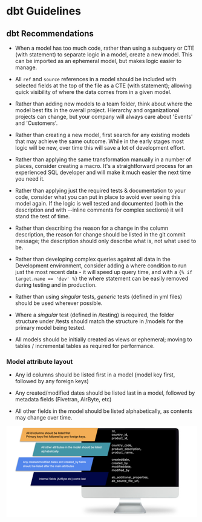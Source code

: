 # dbt Guidelines

## dbt Recommendations

- When a model has too much code, rather than using a subquery or CTE (with statement) to separate logic in a model, create a new model. This can be imported as an ephemeral model, but makes logic easier to manage.

- All `ref` and `source` references in a model should be included with selected fields at the top of the file as a CTE (with statement); allowing quick visibility of where the data comes from in a given model.

- Rather than adding new models to a team folder, think about where the model best fits in the overall project. Hierarchy and organizational projects can change, but your company will always care about 'Events' and 'Customers'.

- Rather than creating a new model, first search for any existing models that may achieve the same outcome. While in the early stages most logic will be new, over time this will save a lot of development effort.

- Rather than applying the same transformation manually in a number of places, consider creating a macro. It's a straightforward process for an experienced SQL developer and will make it much easier the next time you need it.

- Rather than applying just the required tests & documentation to your code, consider what you can put in place to avoid ever seeing this model again. If the logic is well tested and documented (both in the description and with --inline comments for complex sections) it will stand the test of time.

- Rather than describing the reason for a change in the column description, the reason for change should be listed in the git commit message; the description should only describe what is, not what used to be.

- Rather than developing complex queries against all data in the Development environment, consider adding a where condition to run just the most recent data - it will speed up query time, and with a `{% if target.name == 'dev' %}` the where statement can be easily removed during testing and in production.

- Rather than using *singular* tests, *generic* tests (defined in yml files) should be used wherever possible.

- Where a *singular* test (defined in /testing) is required, the folder structure under /tests should match the structure in /models for the primary model being tested.

- All models should be initially created as views or ephemeral; moving to tables / incremental tables as required for performance.

### Model attribute layout

- Any id columns should be listed first in a model (model key first, followed by any foreign keys)

- Any created/modified dates should be listed last in a model, followed by metadata fields (Fivetran, AirByte, etc)

- All other fields in the model should be listed alphabetically, as contents may change over time.

![db-auth-std-e1](./assets/dbt-std1.png)
